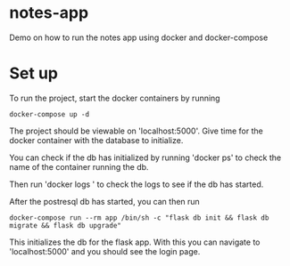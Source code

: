 # notes-app

Demo on how to run the notes app using docker and docker-compose

# Set up

To run the project, start the docker containers by running

```
docker-compose up -d
```

The project should be viewable on 'localhost:5000'. Give time for the docker container with the database to initialize.

You can check if the db has initialized by running 'docker ps' to check the name of the container running the db. 

Then run 'docker logs <container-name>' to check the logs to see if the db has started.

After the postresql db has started, you can then run 

```
docker-compose run --rm app /bin/sh -c "flask db init && flask db migrate && flask db upgrade"
```

This initializes the db for the flask app. With this you can navigate to 'localhost:5000' and you should see the login page.

